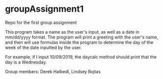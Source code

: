# groupAssignment1
Repo for the first group assignment

This program takes a name as the user's input, as well as a date in mm/dd/yyyy format. 
The program will print a greeting with the user's name, and then will use formulas inside the program to determine the day of the week of the date inputted by the user. 

For example, if I input 10/09/2019, the daycalc method should print that the day is a Wednesday. 

Group members: Derek Halbedl, Lindsey Rojtas
